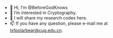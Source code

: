 - 👋 Hi, I’m @BeforeGodKnows
- 👀 I’m interested in Cryptography.
- 🌱 I will share my research codes here.
- 📫 If you have any question, please e-mail me at lxfpolarbear@cug.edu.cn.
